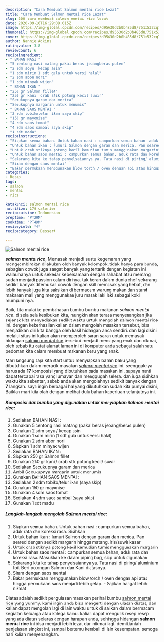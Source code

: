 ```yaml
---
description: "Cara Membuat Salmon mentai rice Lezat"
title: "Cara Membuat Salmon mentai rice Lezat"
slug: 800-cara-membuat-salmon-mentai-rice-lezat
date: 2020-09-16T16:29:08.015Z
image: https://img-global.cpcdn.com/recipes/d95630d2b0b485d8/751x532cq70/salmon-mentai-rice-foto-resep-utama.jpg
thumbnail: https://img-global.cpcdn.com/recipes/d95630d2b0b485d8/751x532cq70/salmon-mentai-rice-foto-resep-utama.jpg
cover: https://img-global.cpcdn.com/recipes/d95630d2b0b485d8/751x532cq70/salmon-mentai-rice-foto-resep-utama.jpg
author: Nannie Adkins
ratingvalue: 3.8
reviewcount: 6
recipeingredient:
- " BAHAN NASI "
- "5 centong nasi matang pakai beras jepangberas pulen"
- "2 sdm soyu  kecap asin"
- "1 sdm mirin 1 sdt gula untuk versi halal"
- "2 sdm abon nori"
- "1 sdm minyak wijen"
- " BAHAN IKAN "
- "250 gr Salmon fillet"
- "250 gr kani  crab stik potong kecil suwir"
- "Secukupnya garam dan merica"
- "Secukupnya margarin untuk menumis"
- " BAHAN SAOS MENTAI "
- "2 sdm tobikotelur ikan saya skip"
- "150 gr mayonise"
- "4 sdm saos tomat"
- "4 sdm saos sambal saya skip"
- "1 sdt madu"
recipeinstructions:
- "Siapkan semua bahan. Untuk bahan nasi : campurkan semua bahan, aduk rata dan koreksi rasa. Sisihkan"
- "Untuk bahan ikan : lumuri Salmon dengan garam dan merica. Pan seared dengan sedikit margarin hingga matang. Iris/suwir kasar"
- "Untuk crab stiknya potong kecil kemudian tumis menggunakan margarin"
- "Untuk bahan saos mentai : campurkan semua bahan, aduk rata dan koreksi rasa. Masukkan ke dalam piping bag, siap untuk digunakan"
- "Sekarang kita ke tahap penyelsaiannya ya. Tata nasi di piring/ aluminium foil. Beri potongan Salmon dan Kani diatasnya."
- "Siram dengan saos mentai"
- "Bakar permukaan menggunakan blow torch / oven dengan api atas hingga permukaan saos menjadi lebih gelap. Sajikan hangat lebih nikmat"
categories:
- Resep
tags:
- salmon
- mentai
- rice

katakunci: salmon mentai rice 
nutrition: 279 calories
recipecuisine: Indonesian
preptime: "PT29M"
cooktime: "PT49M"
recipeyield: "4"
recipecategory: Dessert

---
```



![Salmon mentai rice](https://img-global.cpcdn.com/recipes/d95630d2b0b485d8/751x532cq70/salmon-mentai-rice-foto-resep-utama.jpg)

<b><i>salmon mentai rice</i></b>, Memasak menjadi suatu kegemaran yang menggembirakan dilakukan oleh banyak kelompok. tidak hanya para bunda, sebagian cowok juga sangat banyak yang tertarik dengan kegiatan ini. walau hanya untuk sekedar kebersamaan dengan sahabat atau memang sudah menjadi passion dalam dirinya. tak heran dalam dunia chef sekarang sedikit banyak ditemukan cowok dengan skill memasak yang hebat, dan lebih banyak juga kita saksikan di bermacam warung makan dan stand makanan mall yang menggunakan juru masak laki laki sebagai koki mumpuni nya.

Baik, kita mulai ke pembahasan bumbu bumbu makanan <i>salmon mentai rice</i>. di sela sela kesibukan kita, mungkin akan terasa menyenangkan jika sejenak kita menyediakan sedikit waktu untuk mengolah salmon mentai rice ini. dengan keberhasilan kalian dalam mengolah masakan tersebut, bisa menjadikan diri kita bangga oleh hasil hidangan anda sendiri. dan lagi disini melalui situs ini kalian akan memperoleh saran saran untuk memasak hidangan <u>salmon mentai rice</u> tersebut menjadi menu yang enak dan nikmat, oleh sebab itu catat alamat laman ini di komputer anda sebagai salah satu pedoman kita dalam membuat makanan baru yang enak.




Mari langsung saja kita start untuk menyiapkan bahan baku yang dibutuhkan dalam meracik masakan <u><i>salmon mentai rice</i></u> ini. seenggaknya harus ada <b>17</b> komposisi yang dibutuhkan pada masakan ini. supaya nanti dapat tercapai rasa yang lumayan dan menggugah selera. dan juga sisihkan waktu kita sebentar, sebab anda akan mengolahnya sedikit banyak dengan <b>7</b> langkah. saya ingin berbagai hal yang dibutuhkan sudah kita punyai disini, Baiklah mari kita olah dengan melihat dulu bahan keperluan selanjutnya ini.

<!--inarticleads1-->

##### Komposisi dan bumbu yang digunakan untuk menyiapkan Salmon mentai rice:

1. Sediakan  BAHAN NASI :
1. Gunakan 5 centong nasi matang (pakai beras jepang/beras pulen)
1. Gunakan 2 sdm soyu / kecap asin
1. Gunakan 1 sdm mirin (1 sdt gula untuk versi halal)
1. Gunakan 2 sdm abon nori
1. Siapkan 1 sdm minyak wijen
1. Sediakan  BAHAN IKAN :
1. Siapkan 250 gr Salmon fillet
1. Gunakan 250 gr kani / crab stik potong kecil/ suwir
1. Sediakan Secukupnya garam dan merica
1. Ambil Secukupnya margarin untuk menumis
1. Gunakan  BAHAN SAOS MENTAI :
1. Sediakan 2 sdm tobiko/telur ikan (saya skip)
1. Gunakan 150 gr mayonise
1. Gunakan 4 sdm saos tomat
1. Sediakan 4 sdm saos sambal (saya skip)
1. Gunakan 1 sdt madu




<!--inarticleads2-->

##### Langkah-langkah mengolah Salmon mentai rice:

1. Siapkan semua bahan. Untuk bahan nasi : campurkan semua bahan, aduk rata dan koreksi rasa. Sisihkan
1. Untuk bahan ikan : lumuri Salmon dengan garam dan merica. Pan seared dengan sedikit margarin hingga matang. Iris/suwir kasar
1. Untuk crab stiknya potong kecil kemudian tumis menggunakan margarin
1. Untuk bahan saos mentai : campurkan semua bahan, aduk rata dan koreksi rasa. Masukkan ke dalam piping bag, siap untuk digunakan
1. Sekarang kita ke tahap penyelsaiannya ya. Tata nasi di piring/ aluminium foil. Beri potongan Salmon dan Kani diatasnya.
1. Siram dengan saos mentai
1. Bakar permukaan menggunakan blow torch / oven dengan api atas hingga permukaan saos menjadi lebih gelap. - Sajikan hangat lebih nikmat




Diatas adalah sedikit pengulasan masakan perihal bumbu <u>salmon mentai rice</u> yang yummy. kami ingin anda bisa mengerti dengan ulasan diatas, dan kalian dapat mengolah lagi di lain waktu untuk di sajikan dalam bermacam kegiatan keluarga atau kolega kamu. kalian dapat mengulik resep resep yang ada diatas selaras dengan harapan anda, sehingga hidangan <b>salmon mentai rice</b> ini bisa menjadi lebih lezat dan nikmat lagi. demikianlah penjelasan singkat ini, sampai bertemu kembali di lain kesempatan. semoga hari kalian menyenangkan.
